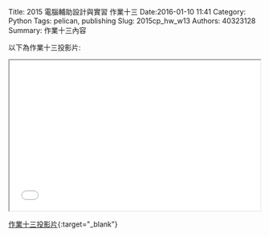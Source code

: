 Title: 2015 電腦輔助設計與實習 作業十三
Date:2016-01-10 11:41
Category: Python
Tags: pelican, publishing
Slug: 2015cp_hw_w13
Authors: 40323128
Summary: 作業十三內容

以下為作業十三投影片:

<iframe src="40323128_cp_w13.html" width="500" height="300"></iframe>

[作業十三投影片](40323128_cp_w13.html){:target="_blank"}


